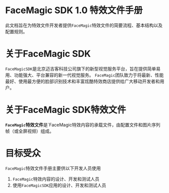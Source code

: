# FaceMagic SDK 1.0 特效文件手册

此文档旨在为特效文件开发者提供`FaceMagic`特效文件的简要流程、基本结构以及配置规则。
# 关于FaceMagic SDK
`FaceMagicSDK`是北京迈吉客科技公司旗下的新型视觉服务平台，旨在提供简单易用、功能强大、平台兼容的新一代视觉服务。
`FaceMagic`团队致力于将最新、性能最好、使用最方便的脸部识别技术和丰富炫酷特效商店提供给广大移动开发者和用户。
# 关于FaceMagic SDK特效文件
**`FaceMagic`特效文件**是`FaceMagic特效内容的承载文件，由配置文件和图片序列帧（或全屏视频）组成。
# 目标受众

`FaceMagic`特效文件手册主要供以下开发人员使用
1. `FaceMagic`特效内容的设计、开发和测试人员
1. 使用`FaceMagicSDK`应用的设计、开发和测试人员




